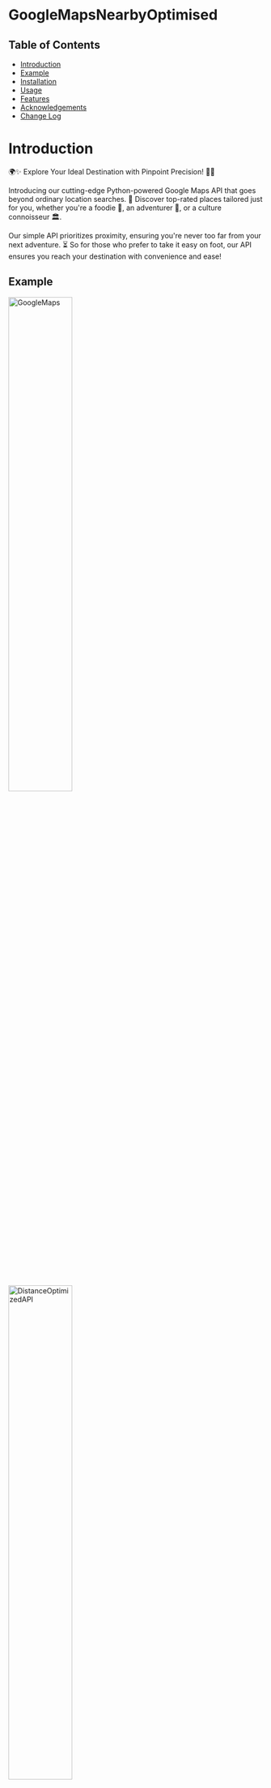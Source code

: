 # GoogleMapsNearbyOptimised

## Table of Contents
- [Introduction](#introduction)
- [Example](#example)
- [Installation](#Installation)
- [Usage](#Usage)
- [Features](#Features)
- [Acknowledgements](#Acknowledgements)
- [Change Log](#subsection-2)

# Introduction <a name="introduction"></a>
🌍✨ Explore Your Ideal Destination with Pinpoint Precision! 📍🚀

Introducing our cutting-edge Python-powered Google Maps API that goes beyond ordinary location searches. 🌟 Discover top-rated places tailored just for you, whether you're a foodie 🍔, an adventurer 🌄, or a culture connoisseur 🏛️.

Our simple API prioritizes proximity, ensuring you're never too far from your next adventure. ⏳ So for those who prefer to take it easy on foot, our API ensures you reach your destination with convenience and ease!



## Example <a name="example"></a>
<img src="https://i.imgur.com/O25fHAN.png" alt="GoogleMaps" style="width: 50%; height: auto;">
<img src="https://i.imgur.com/LniqPNX.png" alt="DistanceOptimizedAPI" style="width: 50%; height: auto;">


## Installation <a name="Installation"></a>
This is section 1.

## Usage <a name="Usage"></a>
This is section 2.

# Features <a name="Features"></a>
This is the main content section.

## Acknowledgements <a name="Acknowledgements"></a>
This is subsection 1.

## Change Log <a name="Change Log"></a>
This is subsection 2.
